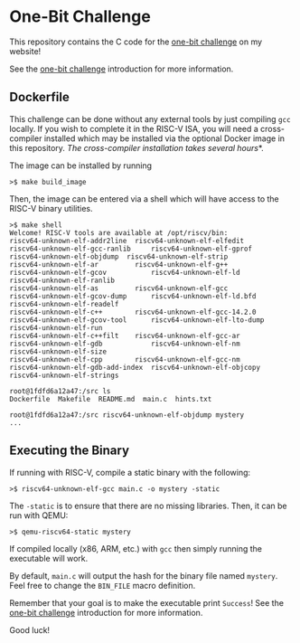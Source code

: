 # One-Bit Challenge

This repository contains the C code for the [one-bit challenge](www.noahsedlik.com/blog/one-bit-challenge-1) on my website!

See the [one-bit challenge](www.noahsedlik.com/blog/one-bit-challenge-1) introduction for more information.

## Dockerfile

This challenge can be done without any external tools by just compiling `gcc` locally. If you wish to complete it in the RISC-V ISA, you will need a cross-compiler installed which may be installed via the optional Docker image in this repository. *The cross-compiler installation takes several hours**. 

The image can be installed by running

```
>$ make build_image
```

Then, the image can be entered via a shell which will have access to the RISC-V binary utilities.

```
>$ make shell
Welcome! RISC-V tools are available at /opt/riscv/bin:
riscv64-unknown-elf-addr2line  riscv64-unknown-elf-elfedit     riscv64-unknown-elf-gcc-ranlib     riscv64-unknown-elf-gprof     riscv64-unknown-elf-objdump  riscv64-unknown-elf-strip
riscv64-unknown-elf-ar         riscv64-unknown-elf-g++         riscv64-unknown-elf-gcov           riscv64-unknown-elf-ld        riscv64-unknown-elf-ranlib
riscv64-unknown-elf-as         riscv64-unknown-elf-gcc         riscv64-unknown-elf-gcov-dump      riscv64-unknown-elf-ld.bfd    riscv64-unknown-elf-readelf
riscv64-unknown-elf-c++        riscv64-unknown-elf-gcc-14.2.0  riscv64-unknown-elf-gcov-tool      riscv64-unknown-elf-lto-dump  riscv64-unknown-elf-run
riscv64-unknown-elf-c++filt    riscv64-unknown-elf-gcc-ar      riscv64-unknown-elf-gdb            riscv64-unknown-elf-nm        riscv64-unknown-elf-size
riscv64-unknown-elf-cpp        riscv64-unknown-elf-gcc-nm      riscv64-unknown-elf-gdb-add-index  riscv64-unknown-elf-objcopy   riscv64-unknown-elf-strings

root@1fdfd6a12a47:/src ls
Dockerfile  Makefile  README.md  main.c  hints.txt

root@1fdfd6a12a47:/src riscv64-unknown-elf-objdump mystery
...
```

## Executing the Binary

If running with RISC-V, compile a static binary with the following: 

```
>$ riscv64-unknown-elf-gcc main.c -o mystery -static
```

The `-static` is to ensure that there are no missing libraries. Then, it can be run with QEMU:

```
>$ qemu-riscv64-static mystery
```

If compiled locally (x86, ARM, etc.) with `gcc` then simply running the executable will work.

By default, `main.c` will output the hash for the binary file named `mystery`. Feel free to change the `BIN_FILE` macro definition. 

Remember that your goal is to make the executable print `Success`! See the [one-bit challenge](www.noahsedlik.com/blog/one-bit-challenge-1) introduction for more information.

Good luck!
